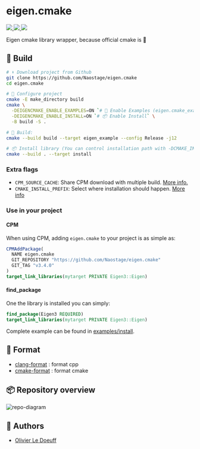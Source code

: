 # eigen.cmake

<p align="left">
    <a href="https://isocpp.org/">
        <img src="https://img.shields.io/badge/language-C%2B%2B17-blue.svg">
    </a>
    <a href="https://gitmoji.dev/">
        <img src="https://img.shields.io/badge/gitmoji-%20😜%20😍-FFDD67.svg?style=flat-square">
    </a>
    <a href="https://github.com/Naostage/eigen.cmake/actions/workflows/unit-tests.yml">
        <img src="https://github.com/Naostage/eigen.cmake/actions/workflows/unit-tests.yml/badge.svg">
    </a>
</p>

Eigen cmake library wrapper, because official cmake is 💩

## 🔨 Build

```bash
# ⬇️ Download project from Github
git clone https://github.com/Naostage/eigen.cmake
cd eigen.cmake

# 🔧 Configure project
cmake -E make_directory build
cmake \
  -DEIGENCMAKE_ENABLE_EXAMPLES=ON `# 🚀 Enable Examples (eigen.cmake_example)` \
  -DEIGENCMAKE_ENABLE_INSTALL=ON `# 📦️ Enable Install` \
  -B build -S .

# 🔨 Build:
cmake --build build --target eigen_example --config Release -j12

# 📦️ Install library (You can control installation path with -DCMAKE_INSTALL_PREFIX=mypath)
cmake --build . --target install
```

### Extra flags

* `CPM_SOURCE_CACHE`: Share CPM download with multiple build. [More info.](https://github.com/cpm-cmake/CPM.cmake#CPM_SOURCE_CACHE)
* `CMAKE_INSTALL_PREFIX`: Select where installation should happen. [More info](https://cmake.org/cmake/help/latest/variable/CMAKE_INSTALL_PREFIX.html)

### Use in your project

#### CPM

When using CPM, adding `eigen.cmake` to your project is as simple as:

```cmake
CPMAddPackage(
  NAME eigen.cmake
  GIT_REPOSITORY "https://github.com/Naostage/eigen.cmake"
  GIT_TAG "v3.4.0"
)
target_link_libraries(mytarget PRIVATE Eigen3::Eigen)
```

#### find_package

One the library is installed you can simply:

```cmake
find_package(Eigen3 REQUIRED)
target_link_libraries(mytarget PRIVATE Eigen3::Eigen)
```

Complete example can be found in [examples/install](./examples/install/CMakeLists.txt).

## 💅 Format

* [clang-format](https://github.com/llvm/llvm-project/releases/tag/llvmorg-12.0.1) : format cpp
* [cmake-format](https://github.com/cheshirekow/cmake_format) : format cmake

## 📦️ Repository overview

![repo-diagram](docs/assets/repo-diagram.svg)

## 👥 Authors

* [Olivier Le Doeuff](olivier.ledoeuff@naostage.com)
